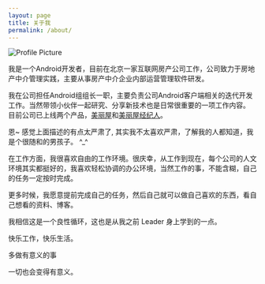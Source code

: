 ```yaml
---
layout: page
title: 关于我
permalink: /about/
---
```


<img src="{{ site.baseurl }}assets/profile.jpg" title="Profile Picture" class="profile">

我是一个Android开发者，目前在北京一家互联网房产公司工作，公司致力于房地产中介管理实践，主要从事房产中介企业内部运营管理软件研发。

我在公司担任Android组组长一职，主要负责公司Android客户端相关的迭代开发工作。当然带领小伙伴一起研究、分享新技术也是日常很重要的一项工作内容。
目前公司已上线两个产品，[美丽屋](http://bj.meiliwu.com/)和[美丽屋经纪人](http://bj.meiliwu.com/)。

恩~ 感觉上面描述的有点太严肃了, 其实我不太喜欢严肃，了解我的人都知道，我是个很随和的男孩子。 ^_^

在工作方面，我很喜欢自由的工作环境。很庆幸，从工作到现在，每个公司的人文环境其实都挺好的，我喜欢轻松协调的办公环境，当然工作的事，不能含糊，自己的任务一定按时完成。

更多时候，我愿意提前完成自己的任务，然后自己就可以做自己喜欢的东西，看自己想看的资料、博客。

我相信这是一个良性循环，这也是从我之前 Leader 身上学到的一点。

快乐工作，快乐生活。

多做有意义的事

一切也会变得有意义。

